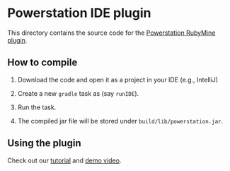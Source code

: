 # Powerstation IDE plugin

This directory contains the source code for the [Powerstation RubyMine plugin](https://plugins.jetbrains.com/plugin/10604-powerstation). 

## How to compile

1. Download the code and open it as a project in your IDE (e.g., IntelliJ)

2. Create a new `gradle` task as (say `runIDE`).

3. Run the task.

4. The compiled jar file will be stored under `build/lib/powerstation.jar`.

## Using the plugin

Check out our [tutorial](https://hyperloop-rails.github.io/powerstation/) and [demo video](https://www.youtube.com/watch?v=bba_L0_IAuo&feature=youtu.be).

